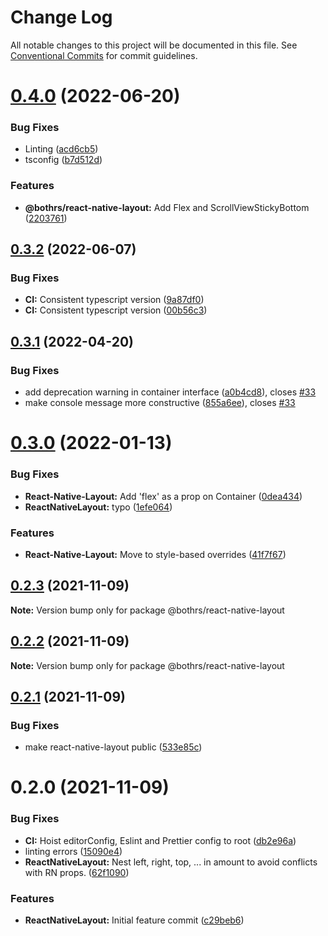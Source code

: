 # Change Log

All notable changes to this project will be documented in this file.
See [Conventional Commits](https://conventionalcommits.org) for commit guidelines.

# [0.4.0](https://github.com/bothrs/open-source/compare/@bothrs/react-native-layout@0.3.2...@bothrs/react-native-layout@0.4.0) (2022-06-20)


### Bug Fixes

* Linting ([acd6cb5](https://github.com/bothrs/open-source/commit/acd6cb52a4ecd53661f688a497721ce3866a791c))
* tsconfig ([b7d512d](https://github.com/bothrs/open-source/commit/b7d512dfbc084679bb26e8e6376c3dd0b95ee6bb))


### Features

* **@bothrs/react-native-layout:** Add Flex and ScrollViewStickyBottom ([2203761](https://github.com/bothrs/open-source/commit/2203761fbe33f13f783163c31d479c223892f647))





## [0.3.2](https://github.com/bothrs/open-source/compare/@bothrs/react-native-layout@0.3.1...@bothrs/react-native-layout@0.3.2) (2022-06-07)


### Bug Fixes

* **CI:** Consistent typescript version ([9a87df0](https://github.com/bothrs/open-source/commit/9a87df0e3cb38ecc653d6317d15e0377d0d161bd))
* **CI:** Consistent typescript version ([00b56c3](https://github.com/bothrs/open-source/commit/00b56c3eb5b7fb71738f577931df02268e4340e2))





## [0.3.1](https://github.com/bothrs/open-source/compare/@bothrs/react-native-layout@0.3.0...@bothrs/react-native-layout@0.3.1) (2022-04-20)


### Bug Fixes

* add deprecation warning in container interface ([a0b4cd8](https://github.com/bothrs/open-source/commit/a0b4cd880a2201541cb0f19a65277312f2a61f7b)), closes [#33](https://github.com/bothrs/open-source/issues/33)
* make console message more constructive ([855a6ee](https://github.com/bothrs/open-source/commit/855a6eecbbe2237386ec391ad86f7fe0c23e2cdc)), closes [#33](https://github.com/bothrs/open-source/issues/33)





# [0.3.0](https://github.com/bothrs/open-source/compare/@bothrs/react-native-layout@0.2.3...@bothrs/react-native-layout@0.3.0) (2022-01-13)


### Bug Fixes

* **React-Native-Layout:** Add 'flex' as a prop on Container ([0dea434](https://github.com/bothrs/open-source/commit/0dea434972bcb538c62771090d7a6c14fbf9f964))
* **ReactNativeLayout:** typo ([1efe064](https://github.com/bothrs/open-source/commit/1efe0642a9564442e3adaa2bc2ba4d4fc3763fc8))


### Features

* **React-Native-Layout:** Move to style-based overrides ([41f7f67](https://github.com/bothrs/open-source/commit/41f7f677fa828fc807bd3074c736d0bcc2e7780a))





## [0.2.3](https://github.com/bothrs/open-source/compare/@bothrs/react-native-layout@0.2.2...@bothrs/react-native-layout@0.2.3) (2021-11-09)

**Note:** Version bump only for package @bothrs/react-native-layout





## [0.2.2](https://github.com/bothrs/open-source/compare/@bothrs/react-native-layout@0.2.1...@bothrs/react-native-layout@0.2.2) (2021-11-09)

**Note:** Version bump only for package @bothrs/react-native-layout





## [0.2.1](https://github.com/bothrs/open-source/compare/@bothrs/react-native-layout@0.2.0...@bothrs/react-native-layout@0.2.1) (2021-11-09)


### Bug Fixes

* make react-native-layout public ([533e85c](https://github.com/bothrs/open-source/commit/533e85c32c54865f48fd75d7aaad6e3ff1c65006))





# 0.2.0 (2021-11-09)


### Bug Fixes

* **CI:** Hoist editorConfig, Eslint and Prettier config to root ([db2e96a](https://github.com/bothrs/open-source/commit/db2e96ae3343f4df7c798bd128087d136b213432))
* linting errors ([15090e4](https://github.com/bothrs/open-source/commit/15090e4dd0bbf500bfe8315d973a0c33afc42e5a))
* **ReactNativeLayout:** Nest left, right, top, ... in amount to avoid conflicts with RN props. ([62f1090](https://github.com/bothrs/open-source/commit/62f1090f60c8d7bb121a68bce40b48f1dfd03098))


### Features

* **ReactNativeLayout:** Initial feature commit ([c29beb6](https://github.com/bothrs/open-source/commit/c29beb6f3c49e50ff34589888fac4a4c7805f335))

